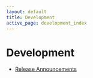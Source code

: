 ```yaml
---
layout: default
title: Development
active_page: development_index
---
```



# Development <span class="glyphicon glyphicon-wrench"> </span>

* [Release Announcements](announce/index.html)
